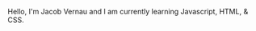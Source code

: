 Hello, I'm Jacob Vernau and I am currently learning Javascript, HTML, & CSS.

<!---
jacver/jacver is a ✨ special ✨ repository because its `README.md` (this file) appears on your GitHub profile.
You can click the Preview link to take a look at your changes.
--->
